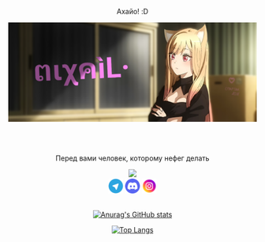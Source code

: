 
<!-- Лол, и что ты тут ищешь? ,_, Дурак? да?  -->

<div align="center">
<p>Ахайо! :D</p>

<img src="mixail.png" width="600px" /> <!-- Кста, ушки ей я дорислвывал сам, как по мне кривовато, но терпимо.. -->

<br>
<br>
  
<p>Перед вами человек, которому нефег делать</p>

<img src="https://gpvc.arturio.dev/Xasya" />

<div> <!-- Типо для удобства ;D -->
<a href="https://t.me/izoix"><img width="30px" src="tg.png"></a>
<a href="https://dsc.bio/xasya"><img width="30px" src="ds.png"></a>
<a href="https://instagram.com/mixa.ofc"><img width="30px" src="insta.png"></a>
</div> 
  
<br>

[![Anurag's GitHub stats](https://github-readme-stats.vercel.app/api?username=Xasya&theme=dark&show_icons=true)](https://github.com/Xasya)

[![Top Langs](https://github-readme-stats.vercel.app/api/top-langs/?username=Xasya&theme=dark&show_icons=true)](https://github.com/Xasya) 

<!-- Ну и что? Нашёл что искал? Забыл дописать, compmaster-byte lox-->
  
</div>
